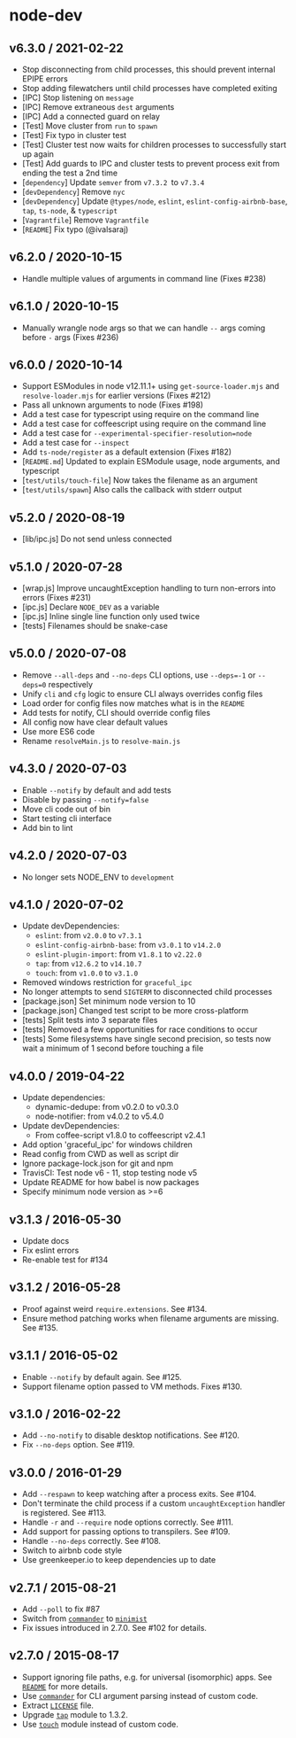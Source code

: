 # node-dev

## v6.3.0 / 2021-02-22

- Stop disconnecting from child processes, this should prevent internal EPIPE errors
- Stop adding filewatchers until child processes have completed exiting
- [IPC] Stop listening on `message`
- [IPC] Remove extraneous `dest` arguments
- [IPC] Add a connected guard on relay
- [Test] Move cluster from `run` to `spawn`
- [Test] Fix typo in cluster test
- [Test] Cluster test now waits for children processes to successfully start up again
- [Test] Add guards to IPC and cluster tests to prevent process exit from ending the test a 2nd time
- [`dependency`] Update `semver` from `v7.3.2 `to `v7.3.4`
- [`devDependency`] Remove `nyc`
- [`devDependency`] Update `@types/node`, `eslint`, `eslint-config-airbnb-base`, `tap`, `ts-node`, & `typescript`
- [`Vagrantfile`] Remove `Vagrantfile`
- [`README`] Fix typo (@ivalsaraj)

## v6.2.0 / 2020-10-15

- Handle multiple values of arguments in command line (Fixes #238)

## v6.1.0 / 2020-10-15

- Manually wrangle node args so that we can handle `--` args coming before `-` args (Fixes #236)

## v6.0.0 / 2020-10-14

- Support ESModules in node v12.11.1+ using `get-source-loader.mjs` and `resolve-loader.mjs` for earlier versions (Fixes #212)
- Pass all unknown arguments to node (Fixes #198)
- Add a test case for typescript using require on the command line
- Add a test case for coffeescript using require on the command line
- Add a test case for `--experimental-specifier-resolution=node`
- Add a test case for `--inspect`
- Add `ts-node/register` as a default extension (Fixes #182)
- [`README.md`] Updated to explain ESModule usage, node arguments, and typescript
- [`test/utils/touch-file`] Now takes the filename as an argument
- [`test/utils/spawn`] Also calls the callback with stderr output

## v5.2.0 / 2020-08-19

- [lib/ipc.js] Do not send unless connected

## v5.1.0 / 2020-07-28

- [wrap.js] Improve uncaughtException handling to turn non-errors into errors (Fixes #231)
- [ipc.js] Declare `NODE_DEV` as a variable
- [ipc.js] Inline single line function only used twice
- [tests] Filenames should be snake-case

## v5.0.0 / 2020-07-08

- Remove `--all-deps` and `--no-deps` CLI options, use `--deps=-1` or `--deps=0` respectively
- Unify `cli` and `cfg` logic to ensure CLI always overrides config files
- Load order for config files now matches what is in the `README`
- Add tests for notify, CLI should override config files
- All config now have clear default values
- Use more ES6 code
- Rename `resolveMain.js` to `resolve-main.js`

## v4.3.0 / 2020-07-03

- Enable `--notify` by default and add tests
- Disable by passing `--notify=false`
- Move cli code out of bin
- Start testing cli interface
- Add bin to lint

## v4.2.0 / 2020-07-03

- No longer sets NODE_ENV to `development`

## v4.1.0 / 2020-07-02

- Update devDependencies:
  - `eslint`: from `v2.0.0` to `v7.3.1`
  - `eslint-config-airbnb-base`: from `v3.0.1` to `v14.2.0`
  - `eslint-plugin-import`: from v`1.8.1` to `v2.22.0`
  - `tap`: from `v12.6.2` to `v14.10.7`
  - `touch`: from `v1.0.0` to `v3.1.0`
- Removed windows restriction for `graceful_ipc`
- No longer attempts to send `SIGTERM` to disconnected child processes
- [package.json] Set minimum node version to 10
- [package.json] Changed test script to be more cross-platform
- [tests] Split tests into 3 separate files
- [tests] Removed a few opportunities for race conditions to occur
- [tests] Some filesystems have single second precision, so tests now wait a minimum of 1 second before touching a file

## v4.0.0 / 2019-04-22

- Update dependencies:
  - dynamic-dedupe: from v0.2.0 to v0.3.0
  - node-notifier: from v4.0.2 to v5.4.0
- Update devDependencies:
  - From coffee-script v1.8.0 to coffeescript v2.4.1
- Add option 'graceful_ipc' for windows children
- Read config from CWD as well as script dir
- Ignore package-lock.json for git and npm
- TravisCI: Test node v6 - 11, stop testing node v5
- Update README for how babel is now packages
- Specify minimum node version as >=6

## v3.1.3 / 2016-05-30

- Update docs
- Fix eslint errors
- Re-enable test for #134

## v3.1.2 / 2016-05-28

- Proof against weird `require.extensions`. See #134.
- Ensure method patching works when filename arguments are missing. See #135.

## v3.1.1 / 2016-05-02

- Enable `--notify` by default again. See #125.
- Support filename option passed to VM methods. Fixes #130.

## v3.1.0 / 2016-02-22

- Add `--no-notify` to disable desktop notifications. See #120.
- Fix `--no-deps` option. See #119.

## v3.0.0 / 2016-01-29

- Add `--respawn` to keep watching after a process exits. See #104.
- Don't terminate the child process if a custom `uncaughtException` handler is registered. See #113.
- Handle `-r` and `--require` node options correctly. See #111.
- Add support for passing options to transpilers. See #109.
- Handle `--no-deps` correctly. See #108.
- Switch to airbnb code style
- Use greenkeeper.io to keep dependencies up to date

## v2.7.1 / 2015-08-21

- Add `--poll` to fix #87
- Switch from [`commander`][npm-commander] to [`minimist`][npm-minimist]
- Fix issues introduced in 2.7.0. See #102 for details.

## v2.7.0 / 2015-08-17

- Support ignoring file paths, e.g. for universal (isomorphic) apps. See
  [`README`][README-ignore-paths] for more details.
- Use [`commander`][npm-commander] for CLI argument parsing instead of custom code.
- Extract [`LICENSE`][LICENSE] file.
- Upgrade [`tap`][npm-tap] module to 1.3.2.
- Use [`touch`][npm-touch] module instead of custom code.

[LICENSE]: LICENSE
[npm-commander]: https://www.npmjs.com/package/commander
[npm-minimist]: https://www.npmjs.com/package/minimist
[npm-tap]: https://www.npmjs.com/package/tap
[npm-touch]: https://www.npmjs.com/package/touch
[README]: README.md
[README-ignore-paths]: README.md#ignore-paths
